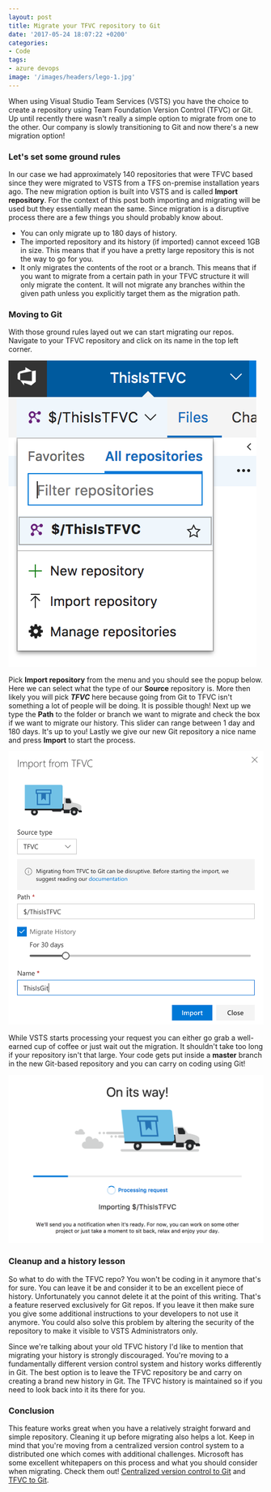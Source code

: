 ```yaml
---
layout: post
title: Migrate your TFVC repository to Git
date: '2017-05-24 18:07:22 +0200'
categories:
- Code
tags:
- azure devops
image: '/images/headers/lego-1.jpg'
---
```


When using Visual Studio Team Services (VSTS) you have the choice to create a repository using Team Foundation Version Control (TFVC) or Git. Up until recently there wasn't really a simple option to migrate from one to the other. Our company is slowly transitioning to Git and now there's a new migration option! 

### Let's set some ground rules

In our case we had approximately 140 repositories that were TFVC based since they were migrated to VSTS from a TFS on-premise installation years ago. The new migration option is built into VSTS and is called **Import repository**. For the context of this post both importing and migrating will be used but they essentially mean the same. Since migration is a disruptive process there are a few things you should probably know about.

*   You can only migrate up to 180 days of history.
*   The imported repository and its history (if imported) cannot exceed 1GB in size. This means that if you have a pretty large repository this is not the way to go for you.
*   It only migrates the contents of the root or a branch. This means that if you want to migrate from a certain path in your TFVC structure it will only migrate the content. It will not migrate any branches within the given path unless you explicitly target them as the migration path.

### Moving to Git

With those ground rules layed out we can start migrating our repos. Navigate to your TFVC repository and click on its name in the top left corner.

![Select your TFVC repository](/images/posts/repos.png?style=halfsize)

Pick **Import repository** from the menu and you should see the popup below. Here we can select what the type of our **Source** repository is. More then likely you will pick ***TFVC*** here because going from Git to TFVC isn't something a lot of people will be doing. It is possible though! Next up we type the **Path** to the folder or branch we want to migrate and check the box if we want to migrate our history. This slider can range between 1 day and 180 days. It's up to you! Lastly we give our new Git repository a nice name and press **Import** to start the process.

![Time to migrate to Git!](/images/posts/migrate.png?style=halfsize)

While VSTS starts processing your request you can either go grab a well-earned cup of coffee or just wait out the migration. It shouldn't take too long if your repository isn't that large. Your code gets put inside a **master** branch in the new Git-based repository and you can carry on coding using Git!

![Migrating your project now!](/images/posts/busymigrating.png?style=halfsize)

### Cleanup and a history lesson

So what to do with the TFVC repo? You won't be coding in it anymore that's for sure. You can leave it be and consider it to be an excellent piece of history. Unfortunately you cannot delete it at the point of this writing. That's a feature reserved exclusively for Git repos. If you leave it then make sure you give some additional instructions to your developers to not use it anymore. You could also solve this problem by altering the security of the repository to make it visible to VSTS Administrators only.

Since we're talking about your old TFVC history I'd like to mention that migrating your history is strongly discouraged. You're moving to a fundamentally different version control system and history works differently in Git. The best option is to leave the TFVC repository be and carry on creating a brand new history in Git. The TFVC history is maintained so if you need to look back into it its there for you.

### Conclusion

This feature works great when you have a relatively straight forward and simple repository. Cleaning it up before migrating also helps a lot. Keep in mind that you're moving from a centralized version control system to a distributed one which comes with additional challenges. Microsoft has some excellent whitepapers on this process and what you should consider when migrating. Check them out! [Centralized version control to Git](https://www.visualstudio.com/learn/centralized-to-git/) and [TFVC to Git](https://www.visualstudio.com/learn/migrate-from-tfvc-to-git/).